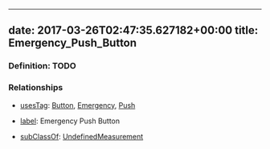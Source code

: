 
---
date: 2017-03-26T02:47:35.627182+00:00
title: Emergency_Push_Button
---
### Definition: TODO

### Relationships

* [usesTag](https://brickschema.org/schema/1.0/BrickFrame#usesTag): [Button](https://brickschema.org/schema/1.0/BrickTag#Button), [Emergency](https://brickschema.org/schema/1.0/BrickTag#Emergency), [Push](https://brickschema.org/schema/1.0/BrickTag#Push)

* [label](http://www.w3.org/2000/01/rdf-schema#label): Emergency Push Button

* [subClassOf](http://www.w3.org/2000/01/rdf-schema#subClassOf): [UndefinedMeasurement](https://brickschema.org/schema/1.0/Brick#UndefinedMeasurement)
